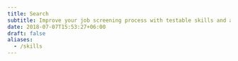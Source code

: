 ```yaml
---
title: Search
subtitle: Improve your job screening process with testable skills and automated applicant screening.
date: 2018-07-07T15:53:27+06:00
draft: false
aliases:
  - /skills
---
```


